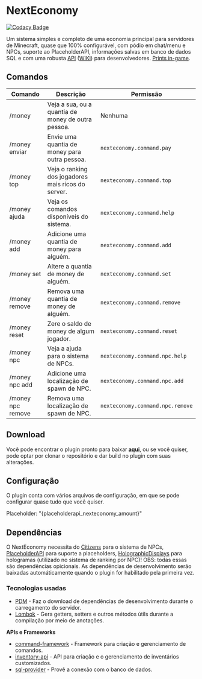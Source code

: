# NextEconomy

[![Codacy Badge](https://api.codacy.com/project/badge/Grade/1b2cfe89b51a476182e9dcba235a0d54)](https://app.codacy.com/gh/NextPlugins/NextEconomy?utm_source=github.com&utm_medium=referral&utm_content=NextPlugins/NextEconomy&utm_campaign=Badge_Grade_Settings)

Um sistema simples e completo de uma economia principal para servidores de Minecraft, quase que 100% configurável, com pódio em chat/menu e NPCs, suporte ao PlaceholderAPI, informações salvas em banco de dados SQL e com uma robusta [API](https://github.com/NextPlugins/NextEconomy/tree/main/src/main/java/com/nextplugins/economy/api) ([WIKI](https://docs.eikefs.xyz/)) para desenvolvedores. [Prints in-game](https://imgur.com/gallery/RHlD6dA).

## Comandos
|Comando         |Descrição                      |Permissão                    |
|----------------|-------------------------------|-----------------------------|
|/money           |Veja a sua, ou a quantia de money de outra pessoa.|Nenhuma    |
|/money enviar    |Envie uma quantia de money para outra pessoa.|`nexteconomy.command.pay`|
|/money top       |Veja o ranking dos jogadores mais ricos do server.|`nexteconomy.command.top`|
|/money ajuda     |Veja os comandos disponíveis do sistema.|`nexteconomy.command.help`|
|/money add       |Adicione uma quantia de money para alguém.|`nexteconomy.command.add`|
|/money set       |Altere a quantia de money de alguém.|`nexteconomy.command.set`|
|/money remove    |Remova uma quantia de money de alguém.|`nexteconomy.command.remove`|
|/money reset     |Zere o saldo de money de algum jogador.|`nexteconomy.command.reset`|
|/money npc       |Veja a ajuda para o sistema de NPCs.|`nexteconomy.command.npc.help`|
|/money npc add   |Adicione uma localização de spawn de NPC.|`nexteconomy.command.npc.add`|
|/money npc remove|Remova uma localização de spawn de NPC.|`nexteconomy.command.npc.remove`|

## Download

Você pode encontrar o plugin pronto para baixar [**aqui**](https://github.com/NextPlugins/NextEconomy/releases), ou se você quiser, pode optar por clonar o repositório e dar build no plugin com suas alterações.

## Configuração

O plugin conta com vários arquivos de configuração, em que se pode configurar quase tudo que você quiser.

Placeholder: "{placeholderapi_nexteconomy_amount}"

## Dependências
O NextEconomy necessita do [Citizens](https://dev.bukkit.org/projects/citizens) para o sistema de NPCs, [PlaceholderAPI](https://www.spigotmc.org/resources/placeholderapi.6245/) para suporte a placeholders, [HolographicDisplays](https://dev.bukkit.org/projects/holographic-displays) para hologramas (utilizado no sistema de ranking por NPC)! OBS: todas essas são dependências opicionais.
As dependências de desenvolvimento serão baixadas automáticamente quando o plugin for habilitado pela primeira vez.

### Tecnologias usadas
-   [PDM](https://github.com/knightzmc/pdm) - Faz o download de dependências de desenvolvimento durante o carregamento do servidor.
-   [Lombok](https://projectlombok.org/) - Gera getters, setters e outros métodos útils durante a compilação por meio de anotações.

**APIs e Frameworks**

-   [command-framework](https://github.com/SaiintBrisson/command-framework) - Framework para criação e gerenciamento de comandos.
-   [inventory-api](https://github.com/HenryFabio/inventory-api) - API para criação e o gerenciamento de inventários customizados.
-   [sql-provider](https://github.com/henryfabio/sql-provider) - Provê a conexão com o banco de dados.
